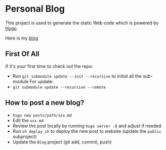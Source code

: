 # Personal Blog

This project is used to generate the static Web code which is powered by [Hugo](https://gohugo.io/)

Here is my [blog](https://jinying-che.github.io/)

## First Of All
If it's your first time to check out the repo:
- Run `git submodule update --init --recursive` to initial all the sub-module
For update:
- `git submodule update --recursive --remote` 

## How to post a new blog?
- `hugo new posts/path/xxx.md`
- Edit the `xxx.md` 
- Review the post locally by running `hugo server -D` and adjust if needed
- Run `sh deploy.sh` to deploy the new post to website (update the `public` subproject)
- Update the `Blog` project (git add, commit, push)

